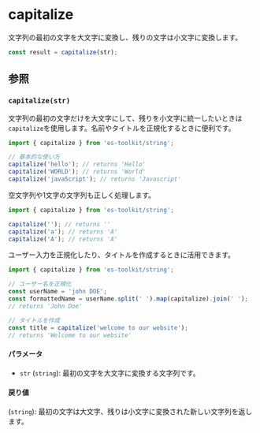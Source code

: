 # capitalize

文字列の最初の文字を大文字に変換し、残りの文字は小文字に変換します。

```typescript
const result = capitalize(str);
```

## 参照

### `capitalize(str)`

文字列の最初の文字だけを大文字にして、残りを小文字に統一したいときは`capitalize`を使用します。名前やタイトルを正規化するときに便利です。

```typescript
import { capitalize } from 'es-toolkit/string';

// 基本的な使い方
capitalize('hello'); // returns 'Hello'
capitalize('WORLD'); // returns 'World'
capitalize('javaScript'); // returns 'Javascript'
```

空文字列や1文字の文字列も正しく処理します。

```typescript
import { capitalize } from 'es-toolkit/string';

capitalize(''); // returns ''
capitalize('a'); // returns 'A'
capitalize('A'); // returns 'A'
```

ユーザー入力を正規化したり、タイトルを作成するときに活用できます。

```typescript
import { capitalize } from 'es-toolkit/string';

// ユーザー名を正規化
const userName = 'john DOE';
const formattedName = userName.split(' ').map(capitalize).join(' ');
// returns 'John Doe'

// タイトルを作成
const title = capitalize('welcome to our website');
// returns 'Welcome to our website'
```

#### パラメータ

- `str` (`string`): 最初の文字を大文字に変換する文字列です。

#### 戻り値

(`string`): 最初の文字は大文字、残りは小文字に変換された新しい文字列を返します。
